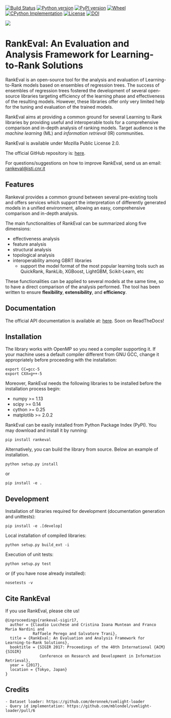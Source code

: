[![Build Status](https://travis-ci.org/hpclab/rankeval.svg?branch=master)](https://travis-ci.org/hpclab/rankeval)
[![Python version](https://img.shields.io/pypi/pyversions/rankeval.svg)](https://badge.fury.io/py/rankeval)
[![PyPI version](https://img.shields.io/pypi/v/rankeval.svg)](https://badge.fury.io/py/rankeval)
[![Wheel](https://img.shields.io/badge/wheel-yes-brightgreen)](https://badge.fury.io/py/rankeval)
[![CPython Implementation](https://img.shields.io/pypi/implementation/rankeval.svg)](https://badge.fury.io/py/rankeval)
[![License](https://img.shields.io/badge/license-MPL%202.0-blue.svg)](https://badge.fury.io/py/rankeval)
[![DOI](https://img.shields.io/badge/DOI-10.1145%2F3077136.3084140-blue)](https://doi.org/10.1145/3077136.3084140)

<img src="https://github.com/hpclab/rankeval/blob/master/doc/banner.png?raw=true">

# RankEval: An Evaluation and Analysis Framework for Learning-to-Rank Solutions

RankEval is an open-source tool for the analysis and evaluation of
Learning-to-Rank models based on ensembles of regression trees. The
success of ensembles of regression trees fostered the development of
several open-source libraries targeting efficiency of the learning phase
and effectiveness of the resulting models. However, these libraries offer
only very limited help for the tuning and evaluation of the trained models.

RankEval aims at providing a common ground for several Learning to Rank 
libraries by providing useful and interoperable tools for a comprehensive
comparison and in-depth analysis of ranking models. Target audience is the 
*machine learning* (ML) and *information retrieval* (IR) communities.

RankEval is available under Mozilla Public License 2.0.

The official GitHub repository is: [here](https://github.com/hpclab/rankeval).

For questions/suggestions on how to improve RankEval, send us an email: 
rankeval@isti.cnr.it

## Features

Rankeval provides a common ground between several pre-existing tools and offers 
services which support the interpretation of differently generated models in a 
unified environment, allowing an easy, comprehensive comparison and in-depth 
analysis.

The main functionalities of RankEval can be summarized along five dimensions:
- effectiveness analysis
- feature analysis
- structural analysis
- topological analysis
- interoperability among GBRT libraries
    - support the model format of the most popular learning tools such as 
    QuickRank, RankLib, XGBoost, LightGBM, Scikit-Learn, etc

These functionalities can be applied to several models at the same time, so to 
have a direct comparison of the analysis performed. The tool has been written 
to ensure **flexibility**, **extensibility**, and **efficiency**. 

## Documentation

The official API documentation is available at: [here](http://rankeval.isti.cnr.it/docs/).
Soon on ReadTheDocs!

## Installation

The library works with OpenMP so you need a compiler supporting it. 
If your machine uses a default compiler different from GNU GCC, change it 
appropriately before proceeding with the installation:

```
export CC=gcc-5
export CXX=g++-5
```

Moreover, RankEval needs the following libraries to be installed before the 
installation process begin:
  - numpy >= 1.13
  - scipy >= 0.14
  - cython >= 0.25
  - matplotlib >= 2.0.2
  
RankEval can be easily installed from Python Package Index (PyPI). 
You may download and install it by running:

```pip install rankeval```

Alternatively, you can build the library from source.
Below an example of installation.

```python setup.py install```

or

```pip install -e .```

## Development

Installation of libraries required for development (documentation generation and unittests):

```pip install -e .[develop]```

Local installation of compiled libraries: 

```python setup.py build_ext -i```

Execution of unit tests:

```python setup.py test```

or (if you have nose already installed):

```nosetests -v```

## Cite RankEval

If you use RankEval, please cite us!

```
@inproceedings{rankeval-sigir17,
  author = {Claudio Lucchese and Cristina Ioana Muntean and Franco Maria Nardini and
            Raffaele Perego and Salvatore Trani},
  title = {RankEval: An Evaluation and Analysis Framework for Learning-to-Rank Solutions},
  booktitle = {SIGIR 2017: Proceedings of the 40th International {ACM} {SIGIR}
               Conference on Research and Development in Information Retrieval},
  year = {2017},
  location = {Tokyo, Japan}
}
```

## Credits
    - Dataset loader: https://github.com/deronnek/svmlight-loader
    - Query id implementation: https://github.com/mblondel/svmlight-loader/pull/6